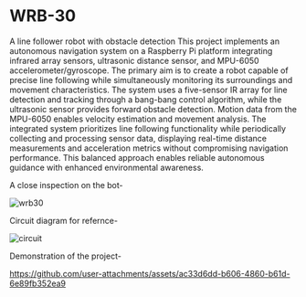 # WRB-30
A line follower robot with obstacle detection
This project implements an autonomous navigation system on a Raspberry Pi platform integrating infrared array sensors, ultrasonic distance sensor, and MPU-6050 accelerometer/gyroscope. The primary aim is to create a robot capable of precise line following while simultaneously monitoring its surroundings and movement characteristics. The system uses a five-sensor IR array for line detection and tracking through a bang-bang control algorithm, while the ultrasonic sensor provides forward obstacle detection. Motion data from the MPU-6050 enables velocity estimation and movement analysis. The integrated system prioritizes line following functionality while periodically collecting and processing sensor data, displaying real-time distance measurements and acceleration metrics without compromising navigation performance. This balanced approach enables reliable autonomous guidance with enhanced environmental awareness.

A close inspection on the bot-

![wrb30](https://github.com/user-attachments/assets/d6c12625-0811-40f1-b210-e36952806018)

Circuit diagram for refernce-

![circuit](https://github.com/user-attachments/assets/e0583803-9647-41bf-955c-fb9b373bb032)

Demonstration of the project-

https://github.com/user-attachments/assets/ac33d6dd-b606-4860-b61d-6e89fb352ea9



